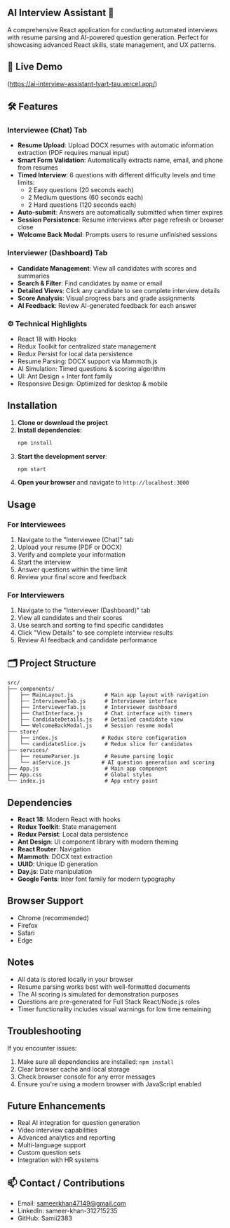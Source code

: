 ## AI Interview Assistant 🤖

A comprehensive React application for conducting automated interviews with resume parsing and AI-powered question generation. Perfect for showcasing advanced React skills, state management, and UX patterns.

## 🚀 Live Demo
(https://ai-interview-assistant-lyart-tau.vercel.app/)

## 🛠 Features

### Interviewee (Chat) Tab
- **Resume Upload**: Upload DOCX resumes with automatic information extraction (PDF requires manual input)
- **Smart Form Validation**: Automatically extracts name, email, and phone from resumes
- **Timed Interview**: 6 questions with different difficulty levels and time limits:
  - 2 Easy questions (20 seconds each)
  - 2 Medium questions (60 seconds each) 
  - 2 Hard questions (120 seconds each)
- **Auto-submit**: Answers are automatically submitted when timer expires
- **Session Persistence**: Resume interviews after page refresh or browser close
- **Welcome Back Modal**: Prompts users to resume unfinished sessions

### Interviewer (Dashboard) Tab
- **Candidate Management**: View all candidates with scores and summaries
- **Search & Filter**: Find candidates by name or email
- **Detailed Views**: Click any candidate to see complete interview details
- **Score Analysis**: Visual progress bars and grade assignments
- **AI Feedback**: Review AI-generated feedback for each answer

### ⚙️ Technical Highlights
- React 18 with Hooks
- Redux Toolkit for centralized state management
- Redux Persist for local data persistence
- Resume Parsing: DOCX support via Mammoth.js
- AI Simulation: Timed questions & scoring algorithm
- UI: Ant Design + Inter font family
- Responsive Design: Optimized for desktop & mobile

## Installation

1. **Clone or download the project**
2. **Install dependencies**:
   ```bash
   npm install
   ```
3. **Start the development server**:
   ```bash
   npm start
   ```
4. **Open your browser** and navigate to `http://localhost:3000`

## Usage

### For Interviewees
1. Navigate to the "Interviewee (Chat)" tab
2. Upload your resume (PDF or DOCX)
3. Verify and complete your information
4. Start the interview
5. Answer questions within the time limit
6. Review your final score and feedback

### For Interviewers
1. Navigate to the "Interviewer (Dashboard)" tab
2. View all candidates and their scores
3. Use search and sorting to find specific candidates
4. Click "View Details" to see complete interview results
5. Review AI feedback and candidate performance

##  🗂 Project Structure

```
src/
├── components/
│   ├── MainLayout.js          # Main app layout with navigation
│   ├── IntervieweeTab.js      # Interviewee interface
│   ├── InterviewerTab.js      # Interviewer dashboard
│   ├── ChatInterface.js       # Chat interface with timers
│   ├── CandidateDetails.js    # Detailed candidate view
│   └── WelcomeBackModal.js    # Session resume modal
├── store/
│   ├── index.js              # Redux store configuration
│   └── candidateSlice.js      # Redux slice for candidates
├── services/
│   ├── resumeParser.js        # Resume parsing logic
│   └── aiService.js          # AI question generation and scoring
├── App.js                     # Main app component
├── App.css                    # Global styles
└── index.js                   # App entry point
```

## Dependencies

- **React 18**: Modern React with hooks
- **Redux Toolkit**: State management
- **Redux Persist**: Local data persistence
- **Ant Design**: UI component library with modern theming
- **React Router**: Navigation
- **Mammoth**: DOCX text extraction
- **UUID**: Unique ID generation
- **Day.js**: Date manipulation
- **Google Fonts**: Inter font family for modern typography

## Browser Support

- Chrome (recommended)
- Firefox
- Safari
- Edge

## Notes

- All data is stored locally in your browser
- Resume parsing works best with well-formatted documents
- The AI scoring is simulated for demonstration purposes
- Questions are pre-generated for Full Stack React/Node.js roles
- Timer functionality includes visual warnings for low time remaining

## Troubleshooting

If you encounter issues:
1. Make sure all dependencies are installed: `npm install`
2. Clear browser cache and local storage
3. Check browser console for any error messages
4. Ensure you're using a modern browser with JavaScript enabled

## Future Enhancements

- Real AI integration for question generation
- Video interview capabilities
- Advanced analytics and reporting
- Multi-language support
- Custom question sets
- Integration with HR systems

## 📫 Contact / Contributions

- Email: sameerkhan47149@gmail.com
- LinkedIn: sameer-khan-312715235
- GitHub: Samii2383
